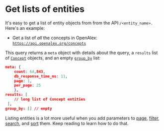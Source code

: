 # Get lists of entities

It's easy to get a list of entity objects from from the API:`/<entity_name>.` Here's an example:

* Get a list of _all_ the concepts in OpenAlex:\
  [`https://api.openalex.org/concepts`](https://api.openalex.org/concepts)

This query returns a `meta` object with details about the query, a `results` list of [`Concept`](../../the-data/concepts/concept-object.md) objects, and an empty [`group_by`](../get-groups-of-entities/) list:

```json
meta: {
    count: 64,843,
    db_response_time_ms: 11,
    page: 1,
    per_page: 25
    },
results: [
    // long list of Concept entities
 ],
group_by: [] // empty
```

Listing entities is a lot more useful when you add parameters to [page](paging.md), [filter](filter-entity-lists.md), [search](search-entities.md), and [sort](sort-entity-lists.md) them. Keep reading to learn how to do that.
